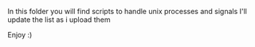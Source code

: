 In this folder you will find scripts to handle unix processes and signals
I'll update the list as i upload them




Enjoy :)
